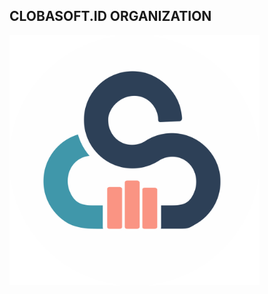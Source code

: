 ## CLOBASOFT.ID ORGANIZATION

<img src="https://github.com/clobasoft-id/.github/blob/ce3cfcafd2be7ed779f8702a71411e1972024ca7/profile/images/logo/CLOBASOFT-FINAL-BG.png" alt="Logo" width="400" />